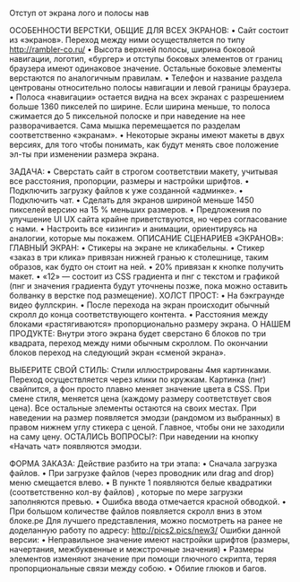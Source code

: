 Отступ от экрана лого и полосы нав

ОСОБЕННОСТИ ВЕРСТКИ, ОБЩИЕ ДЛЯ ВСЕХ ЭКРАНОВ:
•	Сайт состоит из «экранов». Переход между ними осуществляется по типу http://rambler-co.ru/
•	Высота верхней полосы, ширина боковой навигации, логотип, «бургер» и отступы боковых элементов от границ браузера имеют одинаковое значение. Остальные боковые элементы верстаются по аналогичным правилам.
•	Телефон и название раздела центрованы относительно полосы навигации и левой границы браузера. 
•	Полоса «навигации» остается видна на всех экранах с разрешением больше 1360 пикселей по ширине.  Если ширина меньше, то полоса сжимается до 5 пиксельной полоске и при наведение на нее разворачивается. Сама мышка перемещается по разделам соответственно «экранам». 
•	Некоторые экраны имеют макеты в двух версиях, для того чтобы понимать, как будут менять свое положение эл-ты при изменении размера экрана.



ЗАДАЧА: 
•	Сверстать сайт в строгом соответствии макету, учитывая все расстояния, пропорции, размеры и настройки шрифтов.
•	Подключить загрузку файлов к уже созданной «админке».
•	Подключить чат.
•	Сделать для экранов шириной меньше 1450 пикселей версию на 15 % меньших размеров.
•	Предложения по улучшение UI UX сайта крайне приветствуются, но через согласование с нами.
•	Настроить все «изинги» и анимации, ориентируясь на аналогии, которые мы покажем. 
ОПИСАНИЕ СЦЕНАРИЕВ «ЭКРАНОВ»:
ГЛАВНЫЙ ЭКРАН:
•	Стикеры на экране не кликабельны.
•	Стикер «заказ в три клика» привязан нижней гранью к столешнице, таким образов, как будто он стоит на ней.
•	20% привязан к кнопке получить макет.
•	«12» — состоит из CSS градиента и пнг с текстом и графикой (пнг и значения градиента будут уточнены позже, пока можно оставить болванку в верстке под размещение).
ХОЛСТ ПРОСТ:
•	На бэкграунде видео фуллскрин.
•	После перехода на экран происходит обычный скролл до конца соответствующего контента.
•	Расстояния между блоками «растягиваются» пропорционально размеру экрана.
О НАШЕМ ПРОДУКТЕ:
Внутри этого экрана будет сверстано 6 блоков по три квадрата, переход между ними обычным скроллом. По окончании блоков переход на следующий экран «сменой экрана».

ВЫБЕРИТЕ СВОЙ СТИЛЬ:
Стили иллюстрированы 4мя картинками. Переход осуществляется через клики по кружкам. Картинка (пнг) свайпится, а фон просто плавно меняет значение цвета в CSS. При смене стиля, меняется цена (каждому размеру соответствует своя цена).  Все остальные элементы остаются на своих местах. При наведении на размер появляется эмодзи (рандомом из выбранных) в правом нижнем углу стикера с ценой. Главное, чтобы они не заходили на саму цену.
ОСТАЛИСЬ ВОПРОСЫ?:
При наведении на кнопку «Начать чат» появляются эмодзи.

ФОРМА ЗАКАЗА:
Действие разбито на три этапа:
•	Сначала загрузка файлов.
•	При загрузке файлов (через проводник или drag and drop) меню смещается влево. 
•	В пункте 1 появляются белые квадратики (соответственно кол-ву файлов) , которые по мере загрузки заполняются превью.
•	Ошибка ввода отмечается красной обводкой.
•	При большом количестве файлов появляется скролл вниз в этом блоке.ре
Для лучшего представления, можно посмотреть на ранее не доделанную работу по адресу:
http://pics2.pics/new3/
Ошибки данной версии: 
•	Неправильное значение имеют настройки шрифтов (размеры, начертания, межбуквенные и межстрочные значения)
•	Размеры элементов изменяют значение при помощи глючного скрипта, теряя пропорциональные связи между собою. 
•	Обилие глюков и багов.

